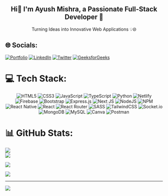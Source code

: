 <div align="center">
  
## Hi👋 I'm Ayush Mishra, a Passionate Full-Stack Developer 🚀
Turning Ideas into Innovative Web Applications 💡🌐

</div>

## 🌐 Socials:
[![Portfolio](https://img.shields.io/badge/Portfolio-%2341BDF5.svg?logo=dev.to&logoColor=white)](https://dev-ayush.netlify.app/)
[![LinkedIn](https://img.shields.io/badge/LinkedIn-%230077B5.svg?logo=linkedin&logoColor=white)](https://linkedin.com/in/ayush-mishra-809385215)
[![Twitter](https://img.shields.io/badge/Twitter-%231DA1F2.svg?logo=Twitter&logoColor=white)](https://twitter.com/ayusham001) 
[![GeeksforGeeks](https://img.shields.io/badge/GeeksforGeeks-%2332A852.svg?logo=geeksforgeeks&logoColor=white)](https://auth.geeksforgeeks.org/user/ayusham001/practice)

# 💻 Tech Stack:
<div align="center">
  
![HTML5](https://img.shields.io/badge/html5-%23E34F26.svg?style=for-the-badge&logo=html5&logoColor=white) ![CSS3](https://img.shields.io/badge/css3-%231572B6.svg?style=for-the-badge&logo=css3&logoColor=white) ![JavaScript](https://img.shields.io/badge/javascript-%23323330.svg?style=for-the-badge&logo=javascript&logoColor=%23F7DF1E) ![TypeScript](https://img.shields.io/badge/typescript-%23007ACC.svg?style=for-the-badge&logo=typescript&logoColor=white) ![Python](https://img.shields.io/badge/python-3670A0?style=for-the-badge&logo=python&logoColor=ffdd54) ![Netlify](https://img.shields.io/badge/netlify-%23000000.svg?style=for-the-badge&logo=netlify&logoColor=#00C7B7) ![Firebase](https://img.shields.io/badge/firebase-%23039BE5.svg?style=for-the-badge&logo=firebase) ![Bootstrap](https://img.shields.io/badge/bootstrap-%23563D7C.svg?style=for-the-badge&logo=bootstrap&logoColor=white) ![Express.js](https://img.shields.io/badge/express.js-%23404d59.svg?style=for-the-badge&logo=express&logoColor=%2361DAFB) ![Next JS](https://img.shields.io/badge/Next-black?style=for-the-badge&logo=next.js&logoColor=white) ![NodeJS](https://img.shields.io/badge/node.js-6DA55F?style=for-the-badge&logo=node.js&logoColor=white) ![NPM](https://img.shields.io/badge/NPM-%23000000.svg?style=for-the-badge&logo=npm&logoColor=white) ![React Native](https://img.shields.io/badge/react_native-%2320232a.svg?style=for-the-badge&logo=react&logoColor=%2361DAFB) ![React](https://img.shields.io/badge/react-%2320232a.svg?style=for-the-badge&logo=react&logoColor=%2361DAFB) ![React Router](https://img.shields.io/badge/React_Router-CA4245?style=for-the-badge&logo=react-router&logoColor=white) ![SASS](https://img.shields.io/badge/SASS-hotpink.svg?style=for-the-badge&logo=SASS&logoColor=white) ![TailwindCSS](https://img.shields.io/badge/tailwindcss-%2338B2AC.svg?style=for-the-badge&logo=tailwind-css&logoColor=white) ![Socket.io](https://img.shields.io/badge/Socket.io-black?style=for-the-badge&logo=socket.io&badgeColor=010101) ![MongoDB](https://img.shields.io/badge/MongoDB-%234ea94b.svg?style=for-the-badge&logo=mongodb&logoColor=white) ![MySQL](https://img.shields.io/badge/mysql-%2300f.svg?style=for-the-badge&logo=mysql&logoColor=white) ![Canva](https://img.shields.io/badge/Canva-%2300C4CC.svg?style=for-the-badge&logo=Canva&logoColor=white) ![Postman](https://img.shields.io/badge/Postman-FF6C37?style=for-the-badge&logo=postman&logoColor=white)

</div>

# 📊 GitHub Stats:



![](https://github-readme-streak-stats.herokuapp.com/?user=ayusham001&theme=react&hide_border=false)<br/>
![](https://github-readme-stats.vercel.app/api/top-langs/?username=ayusham001&theme=react&hide_border=false&include_all_commits=false&count_private=false&layout=compact)



![](https://github-profile-trophy.vercel.app/?username=ayusham001&theme=darkhub&no-frame=false&no-bg=true)


![](https://quotes-github-readme.vercel.app/api?type=horizontal&theme=tokyonight)


---
[![](https://visitcount.itsvg.in/api?id=ayusham001&icon=0&color=0)](https://visitcount.itsvg.in)

<!-- Proudly created with GPRM ( https://gprm.itsvg.in ) -->
